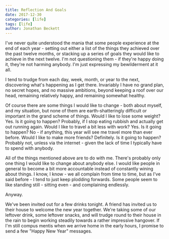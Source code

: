 ```yaml
---
title: Reflection And Goals
date: 2017-12-30
categories: [life]
tags: [life]
author: Jonathan Beckett
---
```


I've never quite understood the mania that some people experience at the end of each year - setting out either a list of the things they achieved over the past twelve months, or stacking up a series of goals they would like to achieve in the next twelve. I'm not questioning them - if they're happy doing it, they're not harming anybody. I'm just expressing my bewilderment at it all.

I tend to trudge from each day, week, month, or year to the next, discovering what's happening as I get there. Invariably I have no grand plan, no secret hopes, and no massive ambitions, beyond keeping a roof over our head, remaining relatively happy, and remaining somewhat healthy.

Of course there are some things I would like to change - both about myself, and my situation, but none of them are earth-shatteringly difficult or important in the grand scheme of things. Would I like to lose some weight? Yes. Is it going to happen? Probably, if I stop eating rubbish and actually get out running again. Would I like to travel a bit less with work? Yes. Is it going to happen? No - if anything, this year will see me travel more than ever before. Would I like to make more friends? Definitely. Is it going to happen? Probably not, unless via the internet - given the lack of time I typically have to spend with anybody.

All of the things mentioned above are to do with me. There's probably only one thing I would like to change about anybody else. I would like people in general to become a bit more accountable instead of constantly wining about things. I know, I know - we all complain from time to time, but as I've said before - I tend to just keep plodding forwards. Some people seem to like standing still - sitting even - and complaining endlessly.

Anyway.

We've been invited out for a few drinks tonight. A friend has invited us to their house to welcome the new year together. We're taking some of our leftover drink, some leftover snacks, and will trudge round to their house in the rain to begin working steadily towards a rather impressive hangover. If I'm still compus mentis when we arrive home in the early hours, I promise to send a few "Happy New Year" messages.
